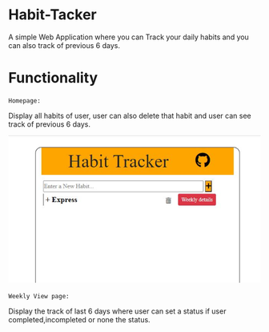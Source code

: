 # Habit-Tacker
A simple Web Application where you can Track your daily habits and you can also track of previous 6 days.

# Functionality

` Homepage: `
  
  Display all habits of user, user can also delete that habit and user can see track of         previous 6 days.
  
  ![Homepage](/images/Homepage.JPG)
  
` Weekly View page: `
  
  Display the track of last 6 days where user can set a status if user completed,incompleted   or none the status.




